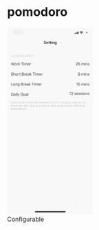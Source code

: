 # pomodoro
<img src=demo/settings_demo.gif alt="configurable" width="200">
 <figcaption>Configurable</figcaption>
